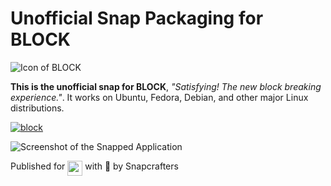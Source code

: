 # Unofficial Snap Packaging for BLOCK
<!--
	Use the Staticaly service for easy access to in-repo pictures:
	https://www.staticaly.com/
-->
![Icon of BLOCK](https://cdn.statically.io/gh/brlin-tw/block-snap/88a2b143/snap/gui/block.256px.png "Icon of BLOCK")

**This is the unofficial snap for BLOCK**, *"Satisfying!  The new block breaking experience."*. It works on Ubuntu, Fedora, Debian, and other major Linux distributions.

[![block](https://snapcraft.io/block/badge.svg)](https://snapcraft.io/block)

![Screenshot of the Snapped Application](https://cdn.statically.io/gh/brlin-tw/block-snap/88a2b143/snap/local/screenshots/main-view.png "Screenshot of the Snapped Application")

Published for <img src="http://anything.codes/slack-emoji-for-techies/emoji/tux.png" align="top" width="24" /> with 💝 by Snapcrafters

<!-- Uncomment and modify this when you have published the snap to the Snap Store
## Installation
([Don't have snapd installed?](https://snapcraft.io/docs/core/install))

### In a Terminal
    # Install the snap #
    sudo snap install --channel=edge --devmode block
    #sudo snap install --channel=beta block
    #sudo snap install block
    
    # Connect the snap to essential security confinement interfaces #
    ## (Proper reasoning for connecting _plug_name_) ##
    sudo snap connect block:_plug_name_
    
    # Connect the snap to optional security confinement interfaces #
    ## (Proper reasoning for connecting _plug_name_) ##
    sudo snap connect block:_plug_name_
    
    # Launch the application #
    block
    snap run block # If you have another existing installation

### The Graphical Way
[![Get it from the Snap Store](https://snapcraft.io/static/images/badges/en/snap-store-black.svg)](https://snapcraft.io/block)
-->

<!-- Uncomment when you have test results
## What is Working
* [A list of functionallities that are verified working]

## What is NOT Working...yet 
Check out the [issue tracker](https://github.com/brlin-tw/block-snap/issues) for known issues.
-->

<!-- Uncomment when you have initialized the URLs
## Support
* Report issues regarding using this snap to the issue tracker:  
  <https://github.com/brlin-tw/block-snap/issues>
* You may also post on the Snapcraft Forum, under the `snap` topic category:  
  <https://forum.snapcraft.io/c/snap>
-->
